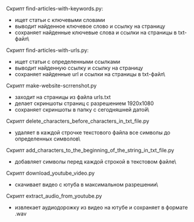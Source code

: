 Скрипт find-articles-with-keywords.py:
- ищет статьи с ключевыми словами
- выводит найденное ключевое слово и ссылку на страницу
- сохраняет найденные ключевые слова и ссылки на страницы в txt-файл\

Скрипт find-articles-with-urls.py:
- ищет статьи с определенными ссылками
- выводит найденную ссылку и ссылку на страницу
- сохраняет найденные url и ссылки на страницы в txt-файл\

Скрипт make-website-scrrenshot.py
- заходит на страницы из файла urls.txt
- делает скриншоты страниц с разрешением 1920x1080
- сохраняет скриншоты в папку с сегодняшней датой\

Скрипт delete_characters_before_characters_in_txt_file.py
- удаляет в каждой строчке текстового файла все символы до определенных символов\

Скрипт add_characters_to_the_beginning_of_the_string_in_txt_file.py
- добавляет символы перед каждой строкой в текстовом файле\

Скрипт download_youtube_video.py
- скачивает видео с ютуба в максимальном разрешении\

Скрипт extract_audio_from_youtube.py
- извлекает аудиодорожку из видео на ютубе и сохраняет в формате .wav  

  
  
